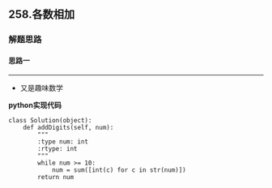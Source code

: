 ## 258.各数相加
### 解题思路
#### 思路一
****
- 又是趣味数学

**python实现代码**
```
class Solution(object):
    def addDigits(self, num):
        """
        :type num: int
        :rtype: int
        """
        while num >= 10:
            num = sum([int(c) for c in str(num)])
        return num

```

